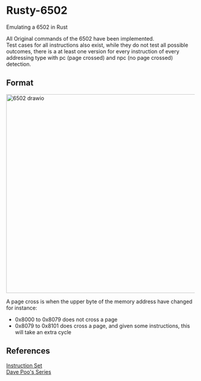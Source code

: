# Rusty-6502
Emulating a 6502 in Rust

All Original commands of the 6502 have been implemented. <br>
Test cases for all instructions also exist, while they do not test all possible outcomes, there is a at least one version for every instruction of every addressing type with pc (page crossed) and npc (no page crossed) detection.

## Format
<img width="1031" height="531" alt="6502 drawio" src="https://github.com/user-attachments/assets/fee5cf07-067c-49d9-845f-1223ddcd2d80" />

A page cross is when the upper byte of the memory address have changed for instance:
- 0x8000 to 0x8079 does not cross a page
- 0x8079 to 0x8101 does cross a page, and given some instructions, this will take an extra cycle

## References
[Instruction Set](https://www.masswerk.at/6502/6502_instruction_set.html) <br>
[Dave Poo's Series]()
